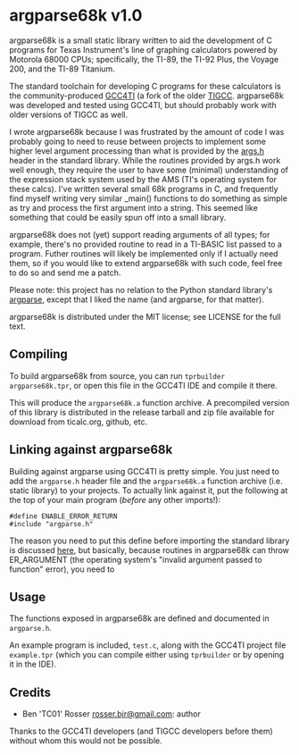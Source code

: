 # argparse68k v1.0

argparse68k is a small static library written to aid the development of C 
programs for Texas Instrument's line of graphing calculators powered by
Motorola 68000 CPUs; specifically, the TI-89, the TI-92 Plus, the Voyage 200,
and the TI-89 Titanium.

The standard toolchain for developing C programs for these calculators is
the community-produced [GCC4TI](https://github.com/debrouxl/gcc4ti/wiki) (a
fork of the older [TIGCC](http://tigcc.ticalc.org/). argparse68k was developed
and tested using GCC4TI, but should probably work with older versions of TIGCC
as well.

I wrote argparse68k because I was frustrated by the amount of code I was
probably going to need to reuse between projects to implement some higher level
argument processing than what is provided by the [args.h](https://debrouxl.github.io/gcc4ti/args.html)
header in the standard library. While the routines provided by args.h work well
enough, they require the user to have some (minimal) understanding of the expression
stack system used by the AMS (TI's operating system for these calcs). I've written
several small 68k programs in C, and frequently find myself writing very similar
_main() functions to do something as simple as try and process the first argument
into a string. This seemed like something that could be easily spun off into a
small library.

argparse68k does not (yet) support reading arguments of all types; for example,
there's no provided routine to read in a TI-BASIC list passed to a program. Futher
routines will likely be implemented only if I actually need them, so if you would
like to extend argparse68k with such code, feel free to do so and send me a patch.

Please note: this project has no relation to the Python standard library's
[argparse](https://docs.python.org/3/library/argparse.html), except that I liked
the name (and argparse, for that matter).

argparse68k is distributed under the MIT license; see LICENSE for the full text.

## Compiling

To build argparse68k from source, you can run ```tprbuilder argparse68k.tpr```,
or open this file in the GCC4TI IDE and compile it there.

This will produce the ```argparse68k.a``` function archive. A precompiled version
of this library is distributed in the release tarball and zip file available for
download from ticalc.org, github, etc.

## Linking against argparse68k

Building against argparse using GCC4TI is pretty simple. You just need to add
the ```argparse.h``` header file and the ```argparse68k.a``` function archive
(i.e. static library) to your projects. To actually link against it, put the following
at the top of your main program (*before* any other imports!):

```
#define ENABLE_ERROR_RETURN
#include "argparse.h"
```

The reason you need to put this define before importing the standard library is
discussed [here](https://debrouxl.github.io/gcc4ti/htretval.html#reterr), but
basically, because routines in argparse68k can throw ER_ARGUMENT (the operating
system's "invalid argument passed to function" error), you need to 

## Usage

The functions exposed in argparse68k are defined and documented in ```argparse.h```.

An example program is included, ```test.c```, along with the GCC4TI project file
```example.tpr``` (which you can compile either using ```tprbuilder``` or by
opening it in the IDE). 

## Credits

* Ben 'TC01' Rosser <rosser.bjr@gmail.com>: author

Thanks to the GCC4TI developers (and TIGCC developers before them) without whom
this would not be possible.

